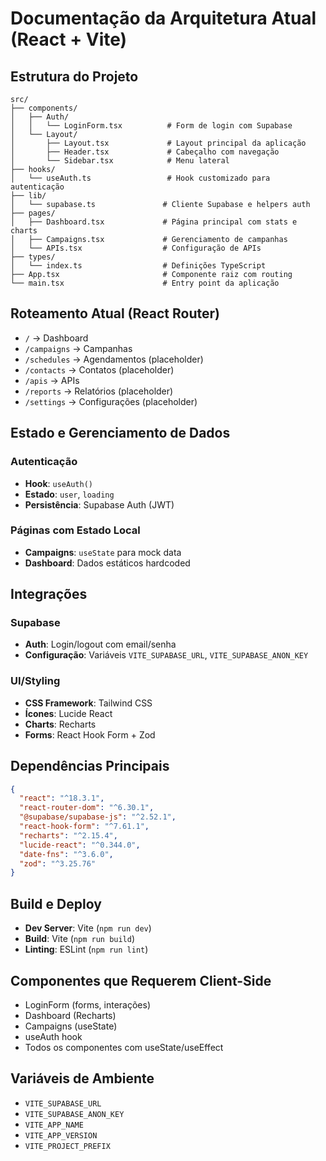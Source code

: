 # Documentação da Arquitetura Atual (React + Vite)

## Estrutura do Projeto

```
src/
├── components/
│   ├── Auth/
│   │   └── LoginForm.tsx          # Form de login com Supabase
│   └── Layout/
│       ├── Layout.tsx             # Layout principal da aplicação
│       ├── Header.tsx             # Cabeçalho com navegação
│       └── Sidebar.tsx            # Menu lateral
├── hooks/
│   └── useAuth.ts                 # Hook customizado para autenticação
├── lib/
│   └── supabase.ts               # Cliente Supabase e helpers auth
├── pages/
│   ├── Dashboard.tsx             # Página principal com stats e charts
│   ├── Campaigns.tsx             # Gerenciamento de campanhas
│   └── APIs.tsx                  # Configuração de APIs
├── types/
│   └── index.ts                  # Definições TypeScript
├── App.tsx                       # Componente raiz com routing
└── main.tsx                      # Entry point da aplicação
```

## Roteamento Atual (React Router)

- `/` → Dashboard
- `/campaigns` → Campanhas  
- `/schedules` → Agendamentos (placeholder)
- `/contacts` → Contatos (placeholder)
- `/apis` → APIs
- `/reports` → Relatórios (placeholder)
- `/settings` → Configurações (placeholder)

## Estado e Gerenciamento de Dados

### Autenticação
- **Hook**: `useAuth()`
- **Estado**: `user`, `loading`
- **Persistência**: Supabase Auth (JWT)

### Páginas com Estado Local
- **Campaigns**: `useState` para mock data
- **Dashboard**: Dados estáticos hardcoded

## Integrações

### Supabase
- **Auth**: Login/logout com email/senha
- **Configuração**: Variáveis `VITE_SUPABASE_URL`, `VITE_SUPABASE_ANON_KEY`

### UI/Styling
- **CSS Framework**: Tailwind CSS
- **Ícones**: Lucide React
- **Charts**: Recharts
- **Forms**: React Hook Form + Zod

## Dependências Principais

```json
{
  "react": "^18.3.1",
  "react-router-dom": "^6.30.1", 
  "@supabase/supabase-js": "^2.52.1",
  "react-hook-form": "^7.61.1",
  "recharts": "^2.15.4",
  "lucide-react": "^0.344.0",
  "date-fns": "^3.6.0",
  "zod": "^3.25.76"
}
```

## Build e Deploy
- **Dev Server**: Vite (`npm run dev`)
- **Build**: Vite (`npm run build`)
- **Linting**: ESLint (`npm run lint`)

## Componentes que Requerem Client-Side
- LoginForm (forms, interações)
- Dashboard (Recharts)
- Campaigns (useState)
- useAuth hook
- Todos os componentes com useState/useEffect

## Variáveis de Ambiente
- `VITE_SUPABASE_URL`
- `VITE_SUPABASE_ANON_KEY`
- `VITE_APP_NAME`
- `VITE_APP_VERSION`
- `VITE_PROJECT_PREFIX`